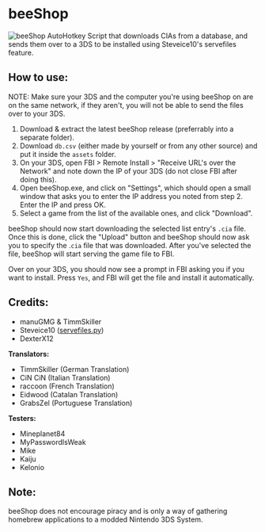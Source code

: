 # beeShop
![beeShop](https://i.imgur.com/PsHvYYR.png)
AutoHotkey Script that downloads CIAs from a database, and sends them over to a 3DS to be installed using Steveice10's servefiles feature.

## How to use:

NOTE: Make sure your 3DS and the computer you're using beeShop on are on the same network, if they aren't, you will not be able to send the files over to your 3DS.

1. Download & extract the latest beeShop release (preferrably into a separate folder).
2. Download `db.csv` (either made by yourself or from any other source) and put it inside the `assets` folder.
3. On your 3DS, open FBI > Remote Install > "Receive URL's over the Network" and note down the IP of your 3DS (do not close FBI after doing this).
4. Open beeShop.exe, and click on "Settings", which should open a small window that asks you to enter the IP address you noted from step 2. Enter the IP and press OK.
5. Select a game from the list of the available ones, and click "Download".

beeShop should now start downloading the selected list entry's `.cia` file. Once this is done, click the "Upload" button and beeShop should now ask you to specify the .`cia` file that was downloaded. After you've selected the file, beeShop will start serving the game file to FBI.

Over on your 3DS, you should now see a prompt in FBI asking you if you want to install. Press `Yes`, and FBI will get the file and install it automatically.

## Credits:
* manuGMG & TimmSkiller
* Steveice10 ([servefiles.py](https://github.com/Steveice10/FBI/tree/master/servefiles))
* DexterX12

**Translators:**
* TimmSkiller (German Translation)
* CiN CiN (Italian Translation)
* raccoon (French Translation)
* Eidwood (Catalan Translation)
* GrabsZel (Portuguese Translation)

**Testers:**
* Mineplanet84
* MyPasswordIsWeak
* Mike
* Kaiju
* Kelonio

## Note:
beeShop does not encourage piracy and is only a way of gathering homebrew applications to a modded Nintendo 3DS System.
